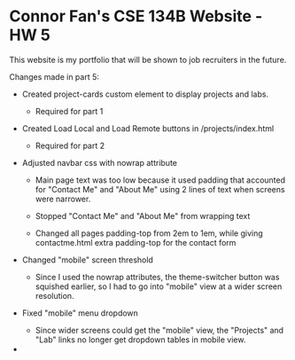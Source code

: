 # Connor Fan's CSE 134B Website - HW 5

This website is my portfolio that will be shown to job recruiters in the future.

Changes made in part 5:

* Created project-cards custom element to display projects and labs.

    * Required for part 1

* Created Load Local and Load Remote buttons in /projects/index.html

    * Required for part 2

* Adjusted navbar css with nowrap attribute

    * Main page text was too low because it used padding that accounted for "Contact Me" and "About Me" using 2 lines of text when screens were narrower.

    * Stopped "Contact Me" and "About Me" from wrapping text

    * Changed all pages padding-top from 2em to 1em, while giving contactme.html extra padding-top for the contact form

* Changed "mobile" screen threshold

    * Since I used the nowrap attributes, the theme-switcher button was squished earlier, so I had to go into "mobile" view at a wider screen resolution.

* Fixed "mobile" menu dropdown

    * Since wider screens could get the "mobile" view, the "Projects" and "Lab" links no longer get dropdown tables in mobile view.

* 

